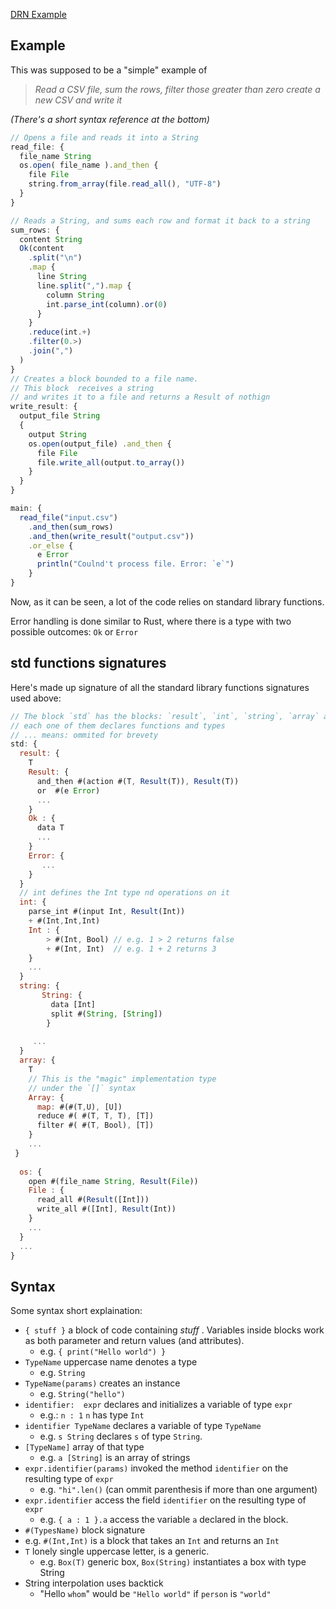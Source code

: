 [DRN Example](https://www.reddit.com/r/ProgrammingLanguages/comments/1fey7qm/rate_my_syntax/)

## Example

This was supposed to be a "simple" example of 

> *Read a CSV file, sum the rows, filter those greater than zero*
> *create a new CSV and write it*

_(There's a short syntax reference at the bottom)_ 

```javascript
// Opens a file and reads it into a String
read_file: {
  file_name String
  os.open( file_name ).and_then {
    file File 
    string.from_array(file.read_all(), "UTF-8")
  }
}

// Reads a String, and sums each row and format it back to a string
sum_rows: { 
  content String
  Ok(content
    .split("\n")
    .map {
      line String
      line.split(",").map {
        column String
        int.parse_int(column).or(0)
      }
    }
    .reduce(int.+)
    .filter(0.>)
    .join(",")
  )
}
// Creates a block bounded to a file name.
// This block  receives a string
// and writes it to a file and returns a Result of nothign
write_result: {
  output_file String 
  { 
    output String
    os.open(output_file) .and_then {
      file File
      file.write_all(output.to_array())
    }
  }
}

main: {
  read_file("input.csv")
    .and_then(sum_rows)
    .and_then(write_result("output.csv"))
    .or_else { 
      e Error
      println("Coulnd't process file. Error: `e`")
    }
}

```


Now, as it can be seen, a lot of the code relies on standard library functions. 

Error handling is done similar to Rust, where there is a type with two possible outcomes: `Ok` or `Error`

## std functions signatures

Here's made up signature of all the standard library functions signatures used above:

```javascript
// The block `std` has the blocks: `result`, `int`, `string`, `array` and  `os` in this example
// each one of them declares functions and types
// ... means: ommited for brevety
std: {
  result: {
    T
    Result: {
      and_then #(action #(T, Result(T)), Result(T))
      or  #(e Error)
      ... 
    }
    Ok : {
      data T
      ...
    }
    Error: {
       ...
    }
  }
  // int defines the Int type nd operations on it
  int: {
    parse_int #(input Int, Result(Int))
    + #(Int,Int,Int)
    Int : {
        > #(Int, Bool) // e.g. 1 > 2 returns false
        + #(Int, Int)  // e.g. 1 + 2 returns 3
    }
    ...
  }
  string: {
       String: {
         data [Int]
         split #(String, [String])
        }
       
     ...
  }
  array: {
    T
    // This is the "magic" implementation type 
    // under the `[]` syntax
    Array: {
      map: #(#(T,U), [U])
      reduce #( #(T, T, T), [T])
      filter #( #(T, Bool), [T])
    }
    ...
 }
         
  os: {
    open #(file_name String, Result(File))
    File : {
      read_all #(Result([Int]))
      write_all #([Int], Result(Int))
    }
    ...
  }
  ...
}
```


## Syntax 

Some syntax short explaination: 

- `{ stuff }` a block of code containing _stuff_ . Variables inside blocks work as both parameter and return values (and attributes).
  - e.g. `{ print("Hello world") }` 
- `TypeName` uppercase name denotes a type
  - e.g. `String`
- `TypeName(params)` creates an instance
  - e.g. `String("hello")`
- `identifier:  expr`  declares and initializes a variable of type `expr`
  - e.g.: `n : 1` `n` has type `Int`
- `identifier TypeName` declares a variable of type `TypeName`
  - e.g. `s String` declares `s` of type `String`.
- `[TypeName]` array of that type
  - e.g. `a [String]` is an array of strings
- `expr.identifier(params)` invoked the method `identifier` on the resulting type of `expr`
  - e.g. `"hi".len()` (can ommit parenthesis if more than one argument)
- `expr.identifier` access the field `identifier` on the resulting type of `expr`
  -  e.g. `{ a : 1 }.a` access the variable `a` declared in the block.
-  `#(TypesName)` block signature
  -  e.g. `#(Int,Int)` is a block that takes an `Int` and returns an `Int`
- `T` lonely single uppercase letter, is a generic.
  - e.g. `Box(T)` generic box, `Box(String)` instantiates a box with type String
- String interpolation uses backtick
  - "Hello `whom`" would be `"Hello world"` if `person` is `"world"`   
